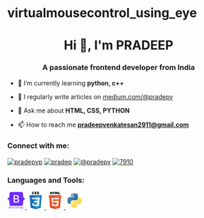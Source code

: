 # virtualmousecontrol_using_eye
<h1 align="center">Hi 👋, I'm PRADEEP</h1>
<h3 align="center">A passionate frontend developer from India</h3>

- 🌱 I’m currently learning **python, c++**

- 📝 I regularly write articles on [medium.com/@pradepv](https://medium.com/@pradepv)

- 💬 Ask me about **HTML, CSS, PYTHON**

- 📫 How to reach me **pradeepvenkatesan2911@gmail.com**

<h3 align="left">Connect with me:</h3>
<p align="left">
<a href="https://twitter.com/pradepvp" target="blank"><img align="center" src="https://raw.githubusercontent.com/rahuldkjain/github-profile-readme-generator/master/src/images/icons/Social/twitter.svg" alt="pradepvp" height="30" width="40" /></a>
<a href="https://linkedin.com/in/pradep" target="blank"><img align="center" src="https://raw.githubusercontent.com/rahuldkjain/github-profile-readme-generator/master/src/images/icons/Social/linked-in-alt.svg" alt="pradep" height="30" width="40" /></a>
<a href="https://medium.com/@pradepv" target="blank"><img align="center" src="https://raw.githubusercontent.com/rahuldkjain/github-profile-readme-generator/master/src/images/icons/Social/medium.svg" alt="@pradepv" height="30" width="40" /></a>
<a href="https://discord.gg/7910" target="blank"><img align="center" src="https://raw.githubusercontent.com/rahuldkjain/github-profile-readme-generator/master/src/images/icons/Social/discord.svg" alt="7910" height="30" width="40" /></a>
</p>

<h3 align="left">Languages and Tools:</h3>
<p align="left"> <a href="https://getbootstrap.com" target="_blank" rel="noreferrer"> <img src="https://raw.githubusercontent.com/devicons/devicon/master/icons/bootstrap/bootstrap-plain-wordmark.svg" alt="bootstrap" width="40" height="40"/> </a> <a href="https://www.w3schools.com/css/" target="_blank" rel="noreferrer"> <img src="https://raw.githubusercontent.com/devicons/devicon/master/icons/css3/css3-original-wordmark.svg" alt="css3" width="40" height="40"/> </a> <a href="https://www.w3.org/html/" target="_blank" rel="noreferrer"> <img src="https://raw.githubusercontent.com/devicons/devicon/master/icons/html5/html5-original-wordmark.svg" alt="html5" width="40" height="40"/> </a> <a href="https://www.python.org" target="_blank" rel="noreferrer"> <img src="https://raw.githubusercontent.com/devicons/devicon/master/icons/python/python-original.svg" alt="python" width="40" height="40"/> </a> </p>
